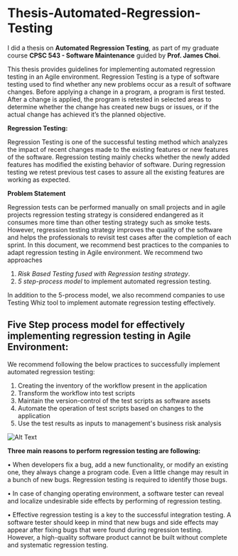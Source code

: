 # Thesis-Automated-Regression-Testing

I did a thesis on **Automated Regression Testing**, as part of my graduate course **CPSC 543 - Software Maintenance** guided by **Prof. James Choi**.

This thesis provides guidelines for implementing automated regression testing in an Agile environment. Regression Testing is a type of software testing used to find whether any new problems occur as a result of software changes. Before applying a change in a program, a program is first tested. After a change is applied, the program is retested in selected areas to determine whether the change has created new bugs or issues, or if the actual change has achieved it’s the planned objective.

**Regression Testing:**

Regression Testing is one of the successful testing method which analyzes the impact of recent changes made to the existing features or new features of the software. Regression testing mainly checks whether the newly added features has modified the existing behavior of software. During regression testing we retest previous test cases to assure all the existing features are working as expected.

**Problem Statement**

Regression tests can be performed manually on small projects and in agile projects regression testing strategy is considered endangered as it consumes more time than other testing strategy such as smoke tests. However, regression testing strategy improves the quality of the software and helps the professionals to revisit test cases after the completion of each sprint. In this document, we recommend best practices to the companies to adapt regression testing in Agile environment. We recommend two approaches

  1. *Risk Based Testing fused with Regression testing strategy*.
  2. *5 step-process model* to implement automated regression testing. 
  
In addition to the 5-process model, we also recommend companies to use Testing Whiz tool to implement automate regression testing effectively.

## Five Step process model for effectively implementing regression testing in Agile Environment:

We recommend following the below practices to successfully implement automated regression testing:

1. Creating the inventory of the workflow present in the application
2. Transform the workflow into test scripts
3. Maintain the version-control of the test scripts as software assets
4. Automate the operation of test scripts based on changes to the application
5. Use the test results as inputs to management's business risk analysis

![Alt Text](https://raw.githubusercontent.com/deepu2010/Thesis-Automated-Regression-Testing/master/5%20step%20process%20model.JPG)

**Three main reasons to perform regression testing are following:**

• When developers fix a bug, add a new functionality, or modify an existing one, they always change a program code. Even a little change may result in a bunch of new bugs. Regression testing is required to identify those bugs.

• In case of changing operating environment, a software tester can reveal and localize undesirable side effects by performing of regression testing.

• Effective regression testing is a key to the successful integration testing. A software tester should keep in mind that new bugs and side effects may appear after fixing bugs that were found during regression testing. However, a high-quality software product cannot be built without complete and systematic regression testing.


